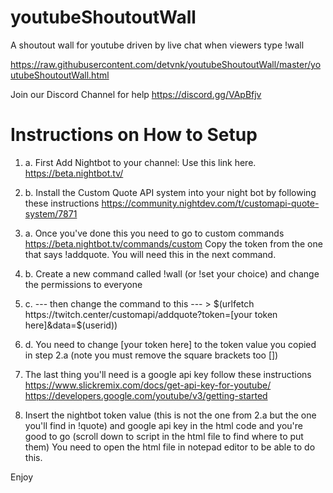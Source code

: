 # youtubeShoutoutWall
A shoutout wall for youtube driven by live chat when viewers type !wall

https://raw.githubusercontent.com/detvnk/youtubeShoutoutWall/master/youtubeShoutoutWall.html

Join our Discord Channel for help 
https://discord.gg/VApBfjv

# Instructions on How to Setup

1. a. First Add Nightbot to your channel: Use this link here.
https://beta.nightbot.tv/

1. b. Install the Custom Quote API system into your night bot by following these instructions
https://community.nightdev.com/t/customapi-quote-system/7871

2. a. Once you've done this you need to go to custom commands 
https://beta.nightbot.tv/commands/custom
Copy the token from the one that says !addquote. You will need this in the next command.

2. b. Create a new command called !wall (or !set your choice) and change the  permissions to everyone

2. c. --- then change the command to this  --- > 
$(urlfetch https://twitch.center/customapi/addquote?token=[your token here]&data=$(userid))

2. d. You need to change [your token here] to the token value you copied in step 2.a (note you must remove the square brackets too [])

3. The last thing you'll need is a google api key
follow these instructions
https://www.slickremix.com/docs/get-api-key-for-youtube/
https://developers.google.com/youtube/v3/getting-started

4. Insert the nightbot token value (this is not the one from 2.a but the one you'll find in !quote) and google api key in the html code and you're good to go (scroll down to script in the html file to find where to put them)
You need to open the html file in notepad editor to be able to do this.

Enjoy
